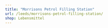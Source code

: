 ```yaml
---
title: "Morrisons Petrol Filling Station"
url: /leeds/morrisons-petrol-filling-station/
shop: Lebensmittel
---
```

